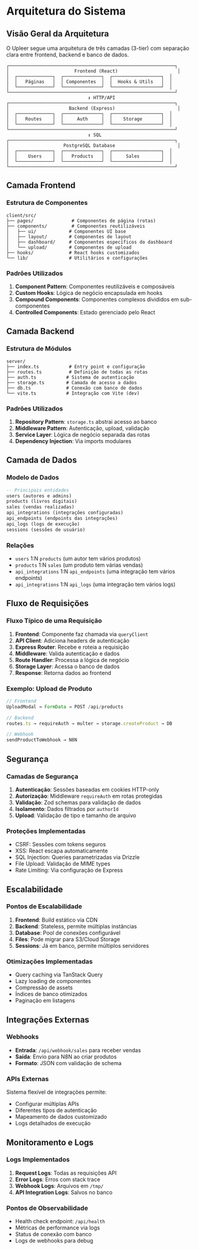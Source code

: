 # Arquitetura do Sistema

## Visão Geral da Arquitetura

O Upleer segue uma arquitetura de três camadas (3-tier) com separação clara entre frontend, backend e banco de dados.

```
┌─────────────────────────────────────────────────────────────┐
│                        Frontend (React)                      │
│  ┌─────────────┐  ┌──────────────┐  ┌──────────────────┐  │
│  │   Páginas   │  │ Componentes  │  │  Hooks & Utils   │  │
│  └─────────────┘  └──────────────┘  └──────────────────┘  │
└─────────────────────────────────────────────────────────────┘
                              ↕ HTTP/API
┌─────────────────────────────────────────────────────────────┐
│                      Backend (Express)                       │
│  ┌─────────────┐  ┌──────────────┐  ┌──────────────────┐  │
│  │   Routes    │  │     Auth     │  │    Storage       │  │
│  └─────────────┘  └──────────────┘  └──────────────────┘  │
└─────────────────────────────────────────────────────────────┘
                              ↕ SQL
┌─────────────────────────────────────────────────────────────┐
│                    PostgreSQL Database                       │
│  ┌─────────────┐  ┌──────────────┐  ┌──────────────────┐  │
│  │    Users    │  │   Products   │  │     Sales        │  │
│  └─────────────┘  └──────────────┘  └──────────────────┘  │
└─────────────────────────────────────────────────────────────┘
```

## Camada Frontend

### Estrutura de Componentes

```
client/src/
├── pages/              # Componentes de página (rotas)
├── components/         # Componentes reutilizáveis
│   ├── ui/            # Componentes UI base
│   ├── layout/        # Componentes de layout
│   ├── dashboard/     # Componentes específicos do dashboard
│   └── upload/        # Componentes de upload
├── hooks/             # React hooks customizados
└── lib/               # Utilitários e configurações
```

### Padrões Utilizados

1. **Component Pattern**: Componentes reutilizáveis e composáveis
2. **Custom Hooks**: Lógica de negócio encapsulada em hooks
3. **Compound Components**: Componentes complexos divididos em sub-componentes
4. **Controlled Components**: Estado gerenciado pelo React

## Camada Backend

### Estrutura de Módulos

```
server/
├── index.ts           # Entry point e configuração
├── routes.ts          # Definição de todas as rotas
├── auth.ts           # Sistema de autenticação
├── storage.ts        # Camada de acesso a dados
├── db.ts             # Conexão com banco de dados
└── vite.ts           # Integração com Vite (dev)
```

### Padrões Utilizados

1. **Repository Pattern**: `storage.ts` abstrai acesso ao banco
2. **Middleware Pattern**: Autenticação, upload, validação
3. **Service Layer**: Lógica de negócio separada das rotas
4. **Dependency Injection**: Via imports modulares

## Camada de Dados

### Modelo de Dados

```sql
-- Principais entidades
users (autores e admins)
products (livros digitais)
sales (vendas realizadas)
api_integrations (integrações configuradas)
api_endpoints (endpoints das integrações)
api_logs (logs de execução)
sessions (sessões de usuário)
```

### Relações

- `users` 1:N `products` (um autor tem vários produtos)
- `products` 1:N `sales` (um produto tem várias vendas)
- `api_integrations` 1:N `api_endpoints` (uma integração tem vários endpoints)
- `api_integrations` 1:N `api_logs` (uma integração tem vários logs)

## Fluxo de Requisições

### Fluxo Típico de uma Requisição

1. **Frontend**: Componente faz chamada via `queryClient`
2. **API Client**: Adiciona headers de autenticação
3. **Express Router**: Recebe e roteia a requisição
4. **Middleware**: Valida autenticação e dados
5. **Route Handler**: Processa a lógica de negócio
6. **Storage Layer**: Acessa o banco de dados
7. **Response**: Retorna dados ao frontend

### Exemplo: Upload de Produto

```typescript
// Frontend
UploadModal → FormData → POST /api/products

// Backend
routes.ts → requireAuth → multer → storage.createProduct → DB

// Webhook
sendProductToWebhook → N8N
```

## Segurança

### Camadas de Segurança

1. **Autenticação**: Sessões baseadas em cookies HTTP-only
2. **Autorização**: Middleware `requireAuth` em rotas protegidas
3. **Validação**: Zod schemas para validação de dados
4. **Isolamento**: Dados filtrados por `authorId`
5. **Upload**: Validação de tipo e tamanho de arquivo

### Proteções Implementadas

- CSRF: Sessões com tokens seguros
- XSS: React escapa automaticamente
- SQL Injection: Queries parametrizadas via Drizzle
- File Upload: Validação de MIME types
- Rate Limiting: Via configuração de Express

## Escalabilidade

### Pontos de Escalabilidade

1. **Frontend**: Build estático via CDN
2. **Backend**: Stateless, permite múltiplas instâncias
3. **Database**: Pool de conexões configurável
4. **Files**: Pode migrar para S3/Cloud Storage
5. **Sessions**: Já em banco, permite múltiplos servidores

### Otimizações Implementadas

- Query caching via TanStack Query
- Lazy loading de componentes
- Compressão de assets
- Índices de banco otimizados
- Paginação em listagens

## Integrações Externas

### Webhooks

- **Entrada**: `/api/webhook/sales` para receber vendas
- **Saída**: Envio para N8N ao criar produtos
- **Formato**: JSON com validação de schema

### APIs Externas

Sistema flexível de integrações permite:
- Configurar múltiplas APIs
- Diferentes tipos de autenticação
- Mapeamento de dados customizado
- Logs detalhados de execução

## Monitoramento e Logs

### Logs Implementados

1. **Request Logs**: Todas as requisições API
2. **Error Logs**: Erros com stack trace
3. **Webhook Logs**: Arquivos em `/tmp/`
4. **API Integration Logs**: Salvos no banco

### Pontos de Observabilidade

- Health check endpoint: `/api/health`
- Métricas de performance via logs
- Status de conexão com banco
- Logs de webhooks para debug 